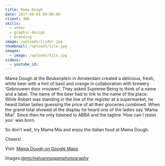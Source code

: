 ```yaml
---
title: Mama Dough
date: 2017-08-01 00:00:00
client: 3WO
skills:
  - other
  - graphic-design
  - branding
image: /uploads/slider.jpg
thumbnail: /uploads/tile.jpg
images:
  - image: /uploads/tile.jpg
videos:
  - youtube_id:
---
```


Mama Dough at the Beukenplein in Amsterdam created a delicious, fresh, white beer with a hint of basil and orange in collaboration with brewery ‘Gebrouwen door vrouwen’. They asked Supreme Being to think of a name and a label. The name of the beer had to link to the name of the place. While Robert was standing in the line of the register at a supermarket, he heard Italian ladies guessing the price of all their groceries combined. When the grand total showed at the display he heard one of the ladies say ‘Mama Mia!’. Since then he only listened to ABBA and the tagline ‘How can I resist you' was born.

So don’t wait, try Mama Mia and enjoy the Italian food at Mama Dough.

Cheers!&nbsp;

Visit: [Mama Dough on Google Maps](https://www.google.nl/maps/place/Mama+Dough/@52.3571047,4.9184752,15z/data=!4m5!3m4!1s0x0:0xa9cf5ff00e1b48d8!8m2!3d52.3571047!4d4.9184752?sa=X&amp;ved=0ahUKEwjlv-CLzqfWAhURfFAKHZG-B4kQ_BIImgEwCg)

Images:[@michielvannoppenphotography](https://www.instagram.com/michielvannoppenphotography/?hl=nl)